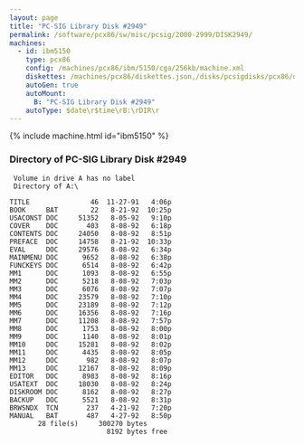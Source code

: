 ```yaml
---
layout: page
title: "PC-SIG Library Disk #2949"
permalink: /software/pcx86/sw/misc/pcsig/2000-2999/DISK2949/
machines:
  - id: ibm5150
    type: pcx86
    config: /machines/pcx86/ibm/5150/cga/256kb/machine.xml
    diskettes: /machines/pcx86/diskettes.json,/disks/pcsigdisks/pcx86/diskettes.json
    autoGen: true
    autoMount:
      B: "PC-SIG Library Disk #2949"
    autoType: $date\r$time\rB:\rDIR\r
---
```


{% include machine.html id="ibm5150" %}

### Directory of PC-SIG Library Disk #2949

     Volume in drive A has no label
     Directory of A:\

    TITLE               46  11-27-91   4:06p
    BOOK     BAT        22   8-21-92  10:25p
    USACONST DOC     51352   8-05-92   9:10p
    COVER    DOC       403   8-08-92   6:18p
    CONTENTS DOC     24050   8-08-92   8:51p
    PREFACE  DOC     14758   8-21-92  10:33p
    EVAL     DOC     29576   8-08-92   6:34p
    MAINMENU DOC      9652   8-08-92   6:38p
    FUNCKEYS DOC      6514   8-08-92   6:42p
    MM1      DOC      1093   8-08-92   6:55p
    MM2      DOC      5218   8-08-92   7:03p
    MM3      DOC      6076   8-08-92   7:07p
    MM4      DOC     23579   8-08-92   7:10p
    MM5      DOC     23189   8-08-92   7:12p
    MM6      DOC     16356   8-08-92   7:16p
    MM7      DOC     11208   8-08-92   7:57p
    MM8      DOC      1753   8-08-92   8:00p
    MM9      DOC      1140   8-08-92   8:01p
    MM10     DOC     15281   8-08-92   8:02p
    MM11     DOC      4435   8-08-92   8:05p
    MM12     DOC       982   8-08-92   8:07p
    MM13     DOC     12167   8-08-92   8:09p
    EDITOR   DOC      8983   8-08-92   8:16p
    USATEXT  DOC     18030   8-08-92   8:24p
    DISKROOM DOC      8162   8-08-92   8:27p
    BACKUP   DOC      5521   8-08-92   8:31p
    BRWSNDX  TCN       237   4-21-92   7:20p
    MANUAL   BAT       487   4-27-92   8:50p
           28 file(s)     300270 bytes
                            8192 bytes free
